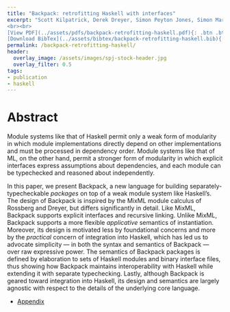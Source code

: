 ```yaml
---
title: "Backpack: retrofitting Haskell with interfaces"
excerpt: "Scott Kilpatrick, Derek Dreyer, Simon Peyton Jones, Simon Marlow <br><br> Published in <em>POPL '14</em> by ACM
<br><br>
[View PDF](../assets/pdfs/backpack-retrofitting-haskell.pdf){: .btn .btn--info ..btn--large}
[Download BibTex](../assets/bibtex/backpack-retrofitting-haskell.bib){: .btn .btn--info ..btn--large}"
permalink: /backpack-retrofitting-haskell/
header:
  overlay_image: /assets/images/spj-stock-header.jpg
  overlay_filter: 0.5
tags:
- publication
- haskell
---
```


# Abstract
Module systems like that of Haskell permit only a weak form of modularity in which module implementations directly depend on other implementations and must be processed in dependency order. Module systems like that of ML, on the other hand, permit a stronger form of modularity in which explicit interfaces express assumptions about dependencies, and each module can be typechecked and reasoned about independently.

In this paper, we present Backpack, a new language for building separately-typecheckable _packages_ on top of a weak module system like Haskell’s. The design of Backpack is inspired by the MixML module calculus of Rossberg and Dreyer, but differs significantly in detail. Like MixML, Backpack supports explicit interfaces and recursive linking. Unlike MixML, Backpack supports a more flexible _applicative_ semantics of instantiation. Moreover, its design is motivated less by foundational concerns and more by the _practical_ concern of integration into Haskell, which has led us to advocate simplicity — in both the syntax and semantics of Backpack — over raw expressive power. The semantics of Backpack packages is defined by elaboration to sets of Haskell modules and binary interface files, thus showing how Backpack maintains interoperability with Haskell while extending it with separate typechecking. Lastly, although Backpack is geared toward integration into Haskell, its design and semantics are largely agnostic with respect to the details of the underlying core language.
* [Appendix](../assets/pdfs/backpack-appendix.pdf)
